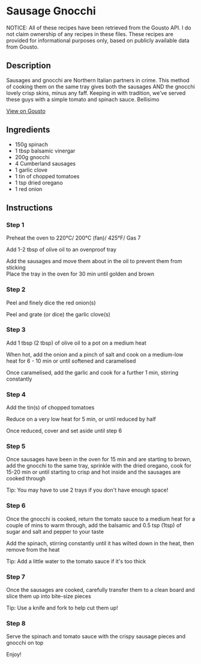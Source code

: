 # Sausage Gnocchi 

NOTICE: All of these recipes have been retrieved from the Gousto API. I do not claim ownership of any recipes in these files. These recipes are provided for informational purposes only, based on publicly available data from Gousto.

## Description

Sausages and gnocchi are Northern Italian partners in crime. This method of cooking them on the same tray gives both the sausages AND the gnocchi lovely crisp skins, minus any faff. Keeping in with tradition, we’ve served these guys with a simple tomato and spinach sauce. Bellisimo

[View on Gousto](https://www.gousto.co.uk/recipes/cookbook/sausage-gnocchi)

## Ingredients

- 150g spinach
- 1 tbsp balsamic vinergar
- 200g gnocchi
- 4 Cumberland sausages
- 1 garlic clove
- 1 tin of chopped tomatoes
- 1 tsp dried oregano
- 1 red onion

## Instructions

### Step 1

Preheat the oven to 220&deg;C/ 200&deg;C (fan)/ 425&deg;F/ Gas 7


Add 1-2 tbsp of olive oil to an ovenproof tray


Add the sausages and move them about in the oil to prevent them from sticking <br />Place the tray in the oven for 30 min until golden and brown

### Step 2

Peel and finely dice the red onion<span class="text-danger">(s)</span>


Peel and grate (or dice) the garlic clove<span class="text-danger">(s)</span>

### Step 3

Add 1 tbsp <span class="text-danger">(2 tbsp)</span> of olive oil to a pot on a medium heat


When hot, add the onion and a pinch of salt and cook on a medium-low heat for 6 - 10 min or until softened and caramelised


Once caramelised, add the garlic and cook for a further 1 min, stirring constantly

### Step 4

Add the tin<span class="text-danger">(s)</span> of chopped tomatoes


Reduce on a very low heat for 5 min, or until reduced by half


Once reduced, cover and set aside until step 6

### Step 5

Once sausages have been in the oven for 15 min and are starting to brown, add the gnocchi to the same tray, sprinkle with the dried oregano, cook for 15-20 min or until starting to crisp and hot inside and the sausages are cooked through 


Tip: You may have to use 2 trays if you don't have enough space!

### Step 6

Once the gnocchi is cooked, return the tomato sauce to a medium heat for a couple of mins to warm through, add the balsamic and 0.5 tsp <span class="text-danger">(1tsp)</span> of sugar and salt and pepper to your taste


Add the spinach, stirring constantly until it has wilted down in the heat, then remove from the heat


Tip: Add a little water to the tomato sauce if it's too thick

### Step 7

Once the sausages are cooked, carefully transfer them to a clean board and slice them up into bite-size pieces


Tip: Use a knife and fork to help cut them up!

### Step 8

Serve the spinach and tomato sauce with the crispy sausage pieces and gnocchi on top


Enjoy!


